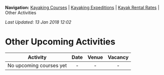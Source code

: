 **Navigation:** [Kayaking Courses](index) &#124; [Kayaking Expeditions](expedition) &#124; [Kayak Rental Rates](rental) &#124; Other Activities

_Last Updated: 13 Jan 2018 12:02_
# Other Upcoming Activities

Activity | Date | Venue | Vacancy
:---:|:---:|:---:|:---:
No upcoming courses yet|-|-|-

